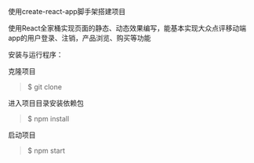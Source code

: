 使用create-react-app脚手架搭建项目

使用React全家桶实现页面的静态、动态效果编写，能基本实现大众点评移动端app的用户登录、注销，产品浏览、购买等功能



安装与运行程序：

克隆项目
> $ git clone 

进入项目目录安装依赖包
> $ npm install

启动项目
> $ npm start

